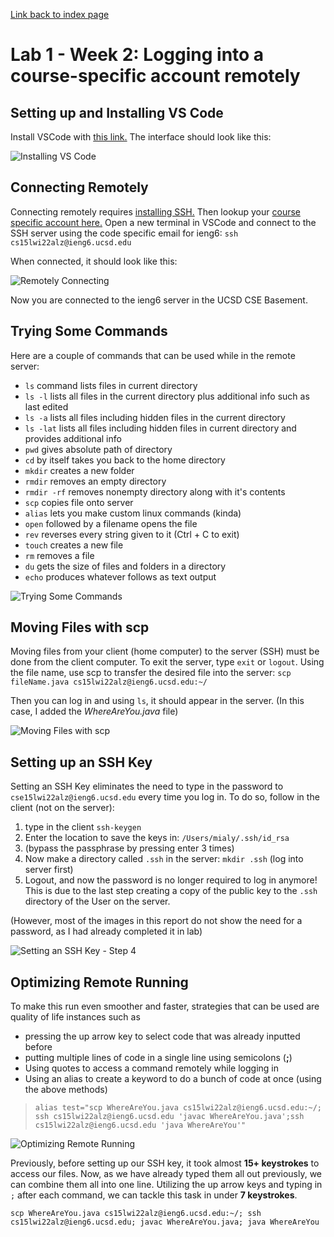 [Link back to index page](https://mialyssa.github.io/cse15l-lab-reports/)

# Lab 1 - Week 2: Logging into a course-specific account remotely

## Setting up and Installing VS Code

Install VSCode with [this link.](https://code.visualstudio.com/) The interface should look like this:

![Installing VS Code](https://user-images.githubusercontent.com/97639434/149594407-c008ca37-da50-4de2-acce-8ee1b3dd1c4f.png)

## Connecting Remotely 

Connecting remotely requires [installing SSH.](https://docs.microsoft.com/en-us/windows-server/administration/openssh/openssh_install_firstuse) Then lookup your [course specific account here.](https://sdacs.ucsd.edu/~icc/index.php) 
Open a new terminal in VSCode and connect to the SSH server using the code specific email for ieng6:
```ssh cs15lwi22alz@ieng6.ucsd.edu```

When connected, it should look like this: 

![Remotely Connecting](https://user-images.githubusercontent.com/97639434/149598134-bf5b5819-b38a-45b0-ba4b-1c4f8df0d220.png)

Now you are connected to the ieng6 server in the UCSD CSE Basement. 

## Trying Some Commands 

Here are a couple of commands that can be used while in the remote server:

* ```ls``` command lists files in current directory
* ```ls -l``` lists all files in the current directory plus additional info such as last edited 
* ```ls -a``` lists all files including hidden files in the current directory
* ```ls -lat``` lists all files including hidden files in current directory and provides additional info
* ```pwd``` gives absolute path of directory
* ```cd``` by itself takes you back to the home directory
* ```mkdir``` creates a new folder
* ```rmdir``` removes an empty directory
* ```rmdir -rf``` removes nonempty directory along with it's contents
* ```scp``` copies file onto server
* ```alias``` lets you make custom linux commands (kinda)	
* ```open``` followed by a filename opens the file 
* ```rev``` reverses every string given to it (Ctrl + C to exit)
* ```touch``` creates a new file
* ```rm``` removes a file
* ```du``` gets the size of files and folders in a directory
* ```echo``` produces whatever follows as text output

![Trying Some Commands](https://user-images.githubusercontent.com/97639434/149598715-905eef64-ddb3-4583-aae2-ff59496d8b48.png)

## Moving Files with scp

Moving files from your client (home computer) to the server (SSH) must be done from the client computer. To exit the server, type ```exit``` or ```logout```.
Using the file name, use scp to transfer the desired file into the server:
```scp fileName.java cs15lwi22alz@ieng6.ucsd.edu:~/```

Then you can log in and using ```ls```, it should appear in the server. (In this case, I added the *WhereAreYou.java* file)

![Moving Files with scp](https://user-images.githubusercontent.com/97639434/149599685-9d23b532-4956-4218-b266-a5814ae7083f.png)

## Setting up an SSH Key

Setting an SSH Key eliminates the need to type in the password to ```cse15lwi22alz@ieng6.ucsd.edu``` every time you log in.
To do so, follow in the client (not on the server):
1. type in the client ```ssh-keygen```
2. Enter the location to save the keys in: ```/Users/mialy/.ssh/id_rsa```
3. (bypass the passphrase by pressing enter 3 times)
4. Now make a directory called ```.ssh``` in the server: ```mkdir .ssh``` (log into server first)
5. Logout, and now the password is no longer required to log in anymore! This is due to the last step creating a copy of the public key to the ```.ssh``` directory of the User on the server.

(However, most of the images in this report do not show the need for a password, as I had already completed it in lab)

![Setting an SSH Key - Step 4](https://user-images.githubusercontent.com/97639434/149600346-2bc5d4e8-2a18-4c42-a92a-cbf09957de54.png)

## Optimizing Remote Running

To make this run even smoother and faster, strategies that can be used are quality of life instances such as
* pressing the up arrow key to select code that was already inputted before
* putting multiple lines of code in a single line using semicolons (__;__)
* Using quotes to access a command remotely while logging in
* Using an alias to create a keyword to do a bunch of code at once (using the above methods)
> ```alias test="scp WhereAreYou.java cs15lwi22alz@ieng6.ucsd.edu:~/; ssh cs15lwi22alz@ieng6.ucsd.edu 'javac WhereAreYou.java';ssh cs15lwi22alz@ieng6.ucsd.edu 'java WhereAreYou'" ```

![Optimizing Remote Running](https://user-images.githubusercontent.com/97639434/149601466-6c966840-a367-4b95-ba8b-9bc3e3eb05a9.png)

Previously, before setting up our SSH key, it took almost __15+ keystrokes__ to access our files. Now, as we have already typed them all out previously, we can combine them all into one line. Utilizing the up arrow keys and typing in ```;``` after each command, we can tackle this task in under __7 keystrokes__.

``` scp WhereAreYou.java cs15lwi22alz@ieng6.ucsd.edu:~/; ssh cs15lwi22alz@ieng6.ucsd.edu; javac WhereAreYou.java; java WhereAreYou ```


